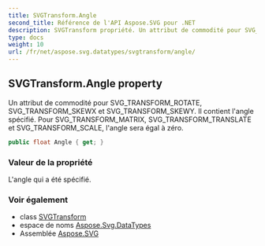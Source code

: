 ```yaml
---
title: SVGTransform.Angle
second_title: Référence de l'API Aspose.SVG pour .NET
description: SVGTransform propriété. Un attribut de commodité pour SVG_TRANSFORM_ROTATE SVG_TRANSFORM_SKEWX et SVG_TRANSFORM_SKEWY. Il contient langle spécifié. Pour SVG_TRANSFORM_MATRIX SVG_TRANSFORM_TRANSLATE et SVG_TRANSFORM_SCALE langle sera égal à zéro.
type: docs
weight: 10
url: /fr/net/aspose.svg.datatypes/svgtransform/angle/
---
```

## SVGTransform.Angle property

Un attribut de commodité pour SVG_TRANSFORM_ROTATE, SVG_TRANSFORM_SKEWX et SVG_TRANSFORM_SKEWY. Il contient l'angle spécifié. Pour SVG_TRANSFORM_MATRIX, SVG_TRANSFORM_TRANSLATE et SVG_TRANSFORM_SCALE, l'angle sera égal à zéro.

```csharp
public float Angle { get; }
```

### Valeur de la propriété

L'angle qui a été spécifié.

### Voir également

* class [SVGTransform](../)
* espace de noms [Aspose.Svg.DataTypes](../../svgtransform/)
* Assemblée [Aspose.SVG](../../../)



